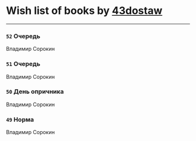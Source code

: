 # Wish list of books by [43dostaw](http://vk.com/id201788999)
---

### `52` Очередь
Владимир Сорокин

### `51` Очередь
Владимир Сорокин

### `50` День опричника
Владимир Сорокин

### `49` Норма
Владимир Сорокин

